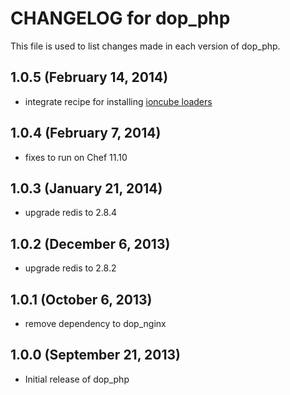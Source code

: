# CHANGELOG for dop_php

This file is used to list changes made in each version of dop_php.

## 1.0.5  (February 14, 2014)

* integrate recipe for installing [ioncube loaders](http://www.ioncube.com/loaders.php)

## 1.0.4  (February 7, 2014)

* fixes to run on Chef 11.10

## 1.0.3  (January 21, 2014)

* upgrade redis to 2.8.4

## 1.0.2  (December 6, 2013)

* upgrade redis to 2.8.2

## 1.0.1  (October 6, 2013)

* remove dependency to dop_nginx

## 1.0.0  (September 21, 2013)

* Initial release of dop_php